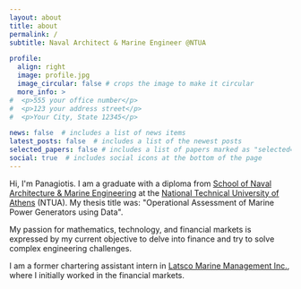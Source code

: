 ```yaml
---
layout: about
title: about
permalink: /
subtitle: Naval Architect & Marine Engineer @NTUA

profile:
  align: right
  image: profile.jpg
  image_circular: false # crops the image to make it circular
  more_info: >
#  <p>555 your office number</p>
#  <p>123 your address street</p>
#  <p>Your City, State 12345</p>

news: false  # includes a list of news items
latest_posts: false  # includes a list of the newest posts
selected_papers: false # includes a list of papers marked as "selected={true}"
social: true  # includes social icons at the bottom of the page
---
```


Hi, I'm Panagiotis. I am a graduate with a diploma from [School of Naval Architecture & Marine Engineering](http://www.naval.ntua.gr/) at the [National Technical University of Athens](https://www.ntua.gr/en/) (NTUA). My thesis title was: "Operational Assessment of Marine Power Generators using Data".

My passion for mathematics, technology, and financial markets is expressed by my current objective to delve into finance and try to solve complex engineering challenges.

I am a former chartering assistant intern in [Latsco Marine Management Inc.](https://www.latsco.com/en), where I initially worked in the financial markets.